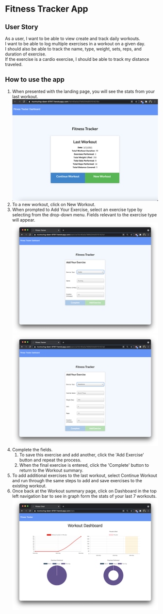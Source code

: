 # Fitness Tracker App  

## User Story  
As a user, I want to be able to view create and track daily workouts.  
I want to be able to log multiple exercises in a workout on a given day.   
I should also be able to track the name, type, weight, sets, reps, and duration of exercise.   
If the exercise is a cardio exercise, I should be able to track my distance traveled.  

## How to use the app  
1. When presented with the landing page, you will see the stats from your last workout.  
   ![App Screenshot Home](images/lastworkout.png)  
2. To a new workout, click on New Workout.  
3. When prompted to Add Your Exercise, select an exercise type by selecting from the drop-down menu. Fields relevant to the exercise type will appear.  
   ![App Screenshot Add Cardio](images/newworkoutcardio.png)  
   ![App Screenshot Add Resistance](images/newworkoutresistance.png)  
4. Complete the fields.  
   1. To save this exercise and add another, click the 'Add Exercise' button and repeat the process.  
   2. When the final exercise is entered, click the 'Complete' button to return to the Workout summary.  
5. To add additional exercises to the last workout, select Continue Workout and run through the same steps to add and save exercises to the existing workout.  
6. Once back at the Workout summary page, click on Dashboard in the top left navigation bar to see in graph form the stats of your last 7 workouts.  
   ![App Screenshot Dashboard](images/workoutdash.png)  


